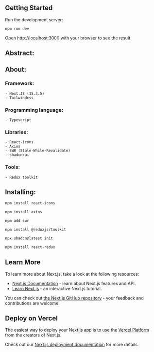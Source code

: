 ## Getting Started

Run the development server:

```bash
npm run dev
```

Open [http://localhost:3000](http://localhost:3000) with your browser to see the result.
## Abstract:

## About:
### Framework: 
    - Next.JS (15.3.5)
    - Tailwindcss
### Programming language: 
    - Typescript
### Libraries:
    - React-icons
    - Axios
    - SWR (Stale-While-Revalidate)
    - shadcn/ui
### Tools:
    - Redux toolkit
## Installing:
```bash
npm install react-icons
```
```bash
npm install axios
```
```bash
npm add swr
```
```bash
npm install @reduxjs/toolkit
```
```bash
npx shadcn@latest init
```
```bash
npm install react-redux
```
## Learn More

To learn more about Next.js, take a look at the following resources:

- [Next.js Documentation](https://nextjs.org/docs) - learn about Next.js features and API.
- [Learn Next.js](https://nextjs.org/learn) - an interactive Next.js tutorial.

You can check out [the Next.js GitHub repository](https://github.com/vercel/next.js) - your feedback and contributions are welcome!

## Deploy on Vercel

The easiest way to deploy your Next.js app is to use the [Vercel Platform](https://vercel.com/new?utm_medium=default-template&filter=next.js&utm_source=create-next-app&utm_campaign=create-next-app-readme) from the creators of Next.js.

Check out our [Next.js deployment documentation](https://nextjs.org/docs/app/building-your-application/deploying) for more details.
